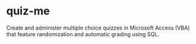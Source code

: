 # quiz-me
Create and administer multiple choice quizzes in Microsoft Access (VBA) that feature randomization and automatic grading using SQL.
